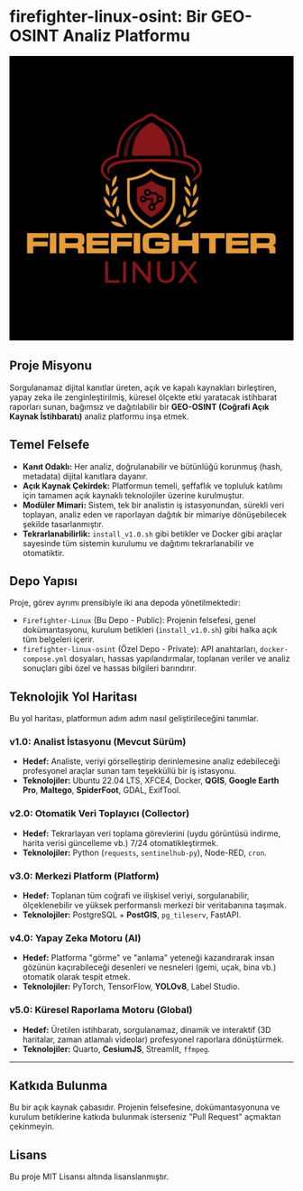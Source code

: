 # firefighter-linux-osint: Bir GEO-OSINT Analiz Platformu

![Firefighter-Linux Logo](./assets/logo.png)

## Proje Misyonu
Sorgulanamaz dijital kanıtlar üreten, açık ve kapalı kaynakları birleştiren, yapay zeka ile zenginleştirilmiş, küresel ölçekte etki yaratacak istihbarat raporları sunan, bağımsız ve dağıtılabilir bir **GEO-OSINT (Coğrafi Açık Kaynak İstihbaratı)** analiz platformu inşa etmek.

## Temel Felsefe
* **Kanıt Odaklı:** Her analiz, doğrulanabilir ve bütünlüğü korunmuş (hash, metadata) dijital kanıtlara dayanır.
* **Açık Kaynak Çekirdek:** Platformun temeli, şeffaflık ve topluluk katılımı için tamamen açık kaynaklı teknolojiler üzerine kurulmuştur.
* **Modüler Mimari:** Sistem, tek bir analistin iş istasyonundan, sürekli veri toplayan, analiz eden ve raporlayan dağıtık bir mimariye dönüşebilecek şekilde tasarlanmıştır.
* **Tekrarlanabilirlik:** `install_v1.0.sh` gibi betikler ve Docker gibi araçlar sayesinde tüm sistemin kurulumu ve dağıtımı tekrarlanabilir ve otomatiktir.

## Depo Yapısı
Proje, görev ayrımı prensibiyle iki ana depoda yönetilmektedir:
* `Firefighter-Linux` (Bu Depo - Public): Projenin felsefesi, genel dokümantasyonu, kurulum betikleri (`install_v1.0.sh`) gibi halka açık tüm belgeleri içerir.
* `firefighter-linux-osint` (Özel Depo - Private): API anahtarları, `docker-compose.yml` dosyaları, hassas yapılandırmalar, toplanan veriler ve analiz sonuçları gibi özel ve hassas bilgileri barındırır.

## Teknolojik Yol Haritası

Bu yol haritası, platformun adım adım nasıl geliştirileceğini tanımlar.

### **v1.0: Analist İstasyonu (Mevcut Sürüm)**
* **Hedef:** Analiste, veriyi görselleştirip derinlemesine analiz edebileceği profesyonel araçlar sunan tam teşekküllü bir iş istasyonu.
* **Teknolojiler:** Ubuntu 22.04 LTS, XFCE4, Docker, **QGIS**, **Google Earth Pro**, **Maltego**, **SpiderFoot**, GDAL, ExifTool.

### **v2.0: Otomatik Veri Toplayıcı (Collector)**
* **Hedef:** Tekrarlayan veri toplama görevlerini (uydu görüntüsü indirme, harita verisi güncelleme vb.) 7/24 otomatikleştirmek.
* **Teknolojiler:** Python (`requests`, `sentinelhub-py`), Node-RED, `cron`.

### **v3.0: Merkezi Platform (Platform)**
* **Hedef:** Toplanan tüm coğrafi ve ilişkisel veriyi, sorgulanabilir, ölçeklenebilir ve yüksek performanslı merkezi bir veritabanına taşımak.
* **Teknolojiler:** PostgreSQL + **PostGIS**, `pg_tileserv`, FastAPI.

### **v4.0: Yapay Zeka Motoru (AI)**
* **Hedef:** Platforma "görme" ve "anlama" yeteneği kazandırarak insan gözünün kaçırabileceği desenleri ve nesneleri (gemi, uçak, bina vb.) otomatik olarak tespit etmek.
* **Teknolojiler:** PyTorch, TensorFlow, **YOLOv8**, Label Studio.

### **v5.0: Küresel Raporlama Motoru (Global)**
* **Hedef:** Üretilen istihbaratı, sorgulanamaz, dinamik ve interaktif (3D haritalar, zaman atlamalı videolar) profesyonel raporlara dönüştürmek.
* **Teknolojiler:** Quarto, **CesiumJS**, Streamlit, `ffmpeg`.

---

## Katkıda Bulunma

Bu bir açık kaynak çabasıdır. Projenin felsefesine, dokümantasyonuna ve kurulum betiklerine katkıda bulunmak isterseniz "Pull Request" açmaktan çekinmeyin.

## Lisans

Bu proje MIT Lisansı altında lisanslanmıştır.
